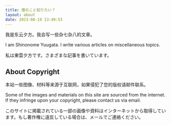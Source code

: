 ```yaml
---
title: 僕のこと知りたい？
layout: about
date: 2023-08-19 13:49:53
---
```


我是东云夕方。我会写一些杂七杂八的文章。

I am Shinonome Yuugata. I write various articles on miscellaneous topics.

私は東雲夕方です。さまざまな記事を書いています。

## About Copyright

本站一些图像、材料等来源于互联网，如果侵犯了您的版权请邮件联系。

Some of the images and materials on this site are sourced from the internet. 
If they infringe upon your copyright, please contact us via email.

このサイトに掲載されている一部の画像や資料はインターネットから取得しています。もし著作権に違反している場合は、メールでご連絡ください。